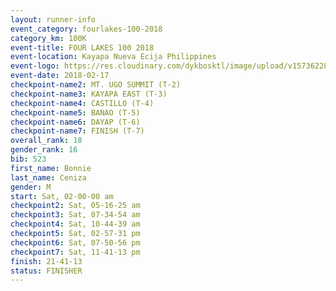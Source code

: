 ```yaml
---
layout: runner-info 
event_category: fourlakes-100-2018 
category_km: 100K 
event-title: FOUR LAKES 100 2018 
event-location: Kayapa Nueva Ecija Philippines 
event-logo: https://res.cloudinary.com/dykbosktl/image/upload/v1573622832/Logo/logo_1_hdutmh.jpg 
event-date: 2018-02-17 
checkpoint-name2: MT. UGO SUMMIT (T-2) 
checkpoint-name3: KAYAPA EAST (T-3) 
checkpoint-name4: CASTILLO (T-4) 
checkpoint-name5: BANAO (T-5) 
checkpoint-name6: DAYAP (T-6) 
checkpoint-name7: FINISH (T-7) 
overall_rank: 18
gender_rank: 16
bib: 523
first_name: Bonnie
last_name: Ceniza
gender: M
start: Sat, 02-00-00 am
checkpoint2: Sat, 05-16-25 am
checkpoint3: Sat, 07-34-54 am
checkpoint4: Sat, 10-44-39 am
checkpoint5: Sat, 02-57-31 pm
checkpoint6: Sat, 07-50-56 pm
checkpoint7: Sat, 11-41-13 pm
finish: 21-41-13
status: FINISHER
---
```

